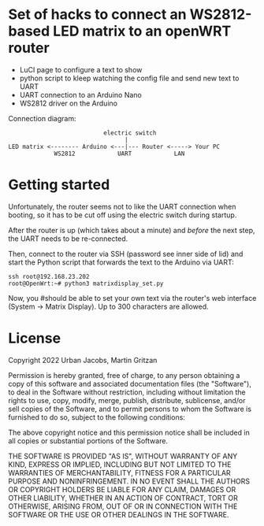 # Set of hacks to connect an WS2812-based LED matrix to an openWRT router

* LuCI page to configure a text to show
* python script to kleep watching the config file and send new text to UART
* UART connection to an Arduino Nano
* WS2812 driver on the Arduino

Connection diagram:

```
                           electric switch
                                 |
LED matrix <-------- Arduino <---|--- Router <-----> Your PC
             WS2812            UART            LAN
```

# Getting started

Unfortunately, the router seems not to like the UART connection when booting,
so it has to be cut off using the electric switch during startup.

After the router is up (which takes about a minute) and *before* the next
step, the UART needs to be re-connected.

Then, connect to the router via SSH (password see inner side of lid) and
start the Python script that forwards the text to the Arduino via UART:

```
ssh root@192.168.23.202
root@OpenWrt:~# python3 matrixdisplay_set.py
```

Now, you \#should be able to set your own text via the router's web interface
(System -> Matrix Display). Up to 300 characters are allowed.

# License

Copyright 2022 Urban Jacobs, Martin Gritzan

Permission is hereby granted, free of charge, to any person obtaining a copy of
this software and associated documentation files (the "Software"), to deal in
the Software without restriction, including without limitation the rights to
use, copy, modify, merge, publish, distribute, sublicense, and/or sell copies
of the Software, and to permit persons to whom the Software is furnished to do
so, subject to the following conditions:

The above copyright notice and this permission notice shall be included in all
copies or substantial portions of the Software.

THE SOFTWARE IS PROVIDED "AS IS", WITHOUT WARRANTY OF ANY KIND, EXPRESS OR
IMPLIED, INCLUDING BUT NOT LIMITED TO THE WARRANTIES OF MERCHANTABILITY,
FITNESS FOR A PARTICULAR PURPOSE AND NONINFRINGEMENT. IN NO EVENT SHALL THE
AUTHORS OR COPYRIGHT HOLDERS BE LIABLE FOR ANY CLAIM, DAMAGES OR OTHER
LIABILITY, WHETHER IN AN ACTION OF CONTRACT, TORT OR OTHERWISE, ARISING FROM,
OUT OF OR IN CONNECTION WITH THE SOFTWARE OR THE USE OR OTHER DEALINGS IN THE
SOFTWARE.
